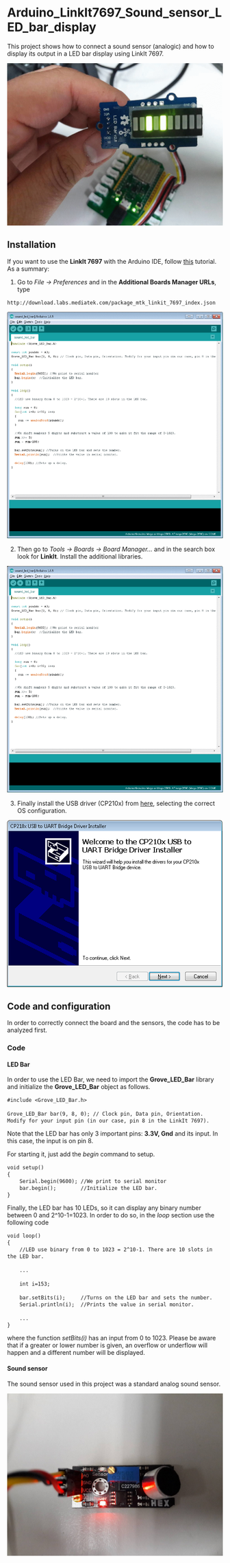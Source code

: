 # Arduino_LinkIt7697_Sound_sensor_LED_bar_display

This project shows how to connect a sound sensor (analogic) and how to display its output in a LED bar display using LinkIt 7697.

![demo01](/images/demo_01.gif?raw=true)

## Installation

If you want to use the **LinkIt 7697** with the Arduino IDE, follow [this](https://docs.labs.mediatek.com/resource/linkit7697-arduino/en/environment-setup) tutorial. As a summary:
1. Go to *File -> Preferences* and in the **Additional Boards Manager URLs**, type
```
http://download.labs.mediatek.com/package_mtk_linkit_7697_index.json
```
![install02](/images/install02.gif?raw=true)

2. Then go to *Tools -> Boards -> Board Manager...* and in the search box look for **LinkIt**. Install the additional libraries.

![install03](/images/install03.gif?raw=true)

3. Finally install the USB driver (CP210x) from [here](https://www.silabs.com/products/development-tools/software/usb-to-uart-bridge-vcp-drivers), selecting the correct OS configuration.

![install04](/images/usb_driver.png?raw=true)

## Code and configuration

In order to correctly connect the board and the sensors, the code has to be analyzed first.

### Code

#### LED Bar

In order to use the LED Bar, we need to import the **Grove_LED_Bar** library and initialize the **Grove_LED_Bar** object as follows.
```arduino
#include <Grove_LED_Bar.h>

Grove_LED_Bar bar(9, 8, 0);	// Clock pin, Data pin, Orientation. Modify for your input pin (in our case, pin 8 in the LinkIt 7697).
```

Note that the LED bar has only 3 important pins: **3.3V, Gnd** and its input. In this case, the input is on pin 8. 

For starting it, just add the *begin* command to setup.
```arduino
void setup()
{
	Serial.begin(9600);	//We print to serial monitor
	bar.begin();		//Initialize the LED bar.
}
```
Finally, the LED bar has 10 LEDs, so it can display any binary number between 0 and 2^10-1=1023. In order to do so, in the *loop* section use the following code
```arduino
void loop()
{
	//LED use binary from 0 to 1023 = 2^10-1. There are 10 slots in the LED bar.

	...
	
	int i=153;
	
	bar.setBits(i);		//Turns on the LED bar and sets the number.
	Serial.println(i);	//Prints the value in serial monitor.

	...
}
```
where the function *setBits(i)* has an input from 0 to 1023. Please be aware that if a greater or lower number is given, an overflow or underflow will happen and a different number will be displayed.

#### Sound sensor

The sound sensor used in this project was a standard analog sound sensor.

![sensor01](/images/pic_c_1.jpg?raw=true)